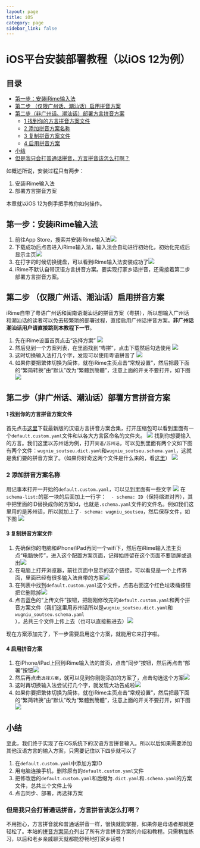 ```yaml
---
layout: page
title: iOS
category: page
sidebar_link: false
---
```


# iOS平台安装部署教程（以iOS 12为例）

## 目录

- [第一步：安装iRime输入法](#第一步安装irime输入法)
- [第二步 （仅限广州话、潮汕话）启用拼音方案](#第二步-仅限广州话潮汕话启用拼音方案) 
- [第二步（非广州话、潮汕话）部署方言拼音方案](#第二步非广州话潮汕话部署方言拼音方案) 
  - [1 找到你的方言拼音方案文件](#1-找到你的方言拼音方案文件) 
  - [2 添加拼音方案名称](#2-添加拼音方案名称) 
  - [3 复制拼音方案文件](#3-复制拼音方案文件) 
  - [4 启用拼音方案](#4-启用拼音方案) 
- [小结](#小结) 
- [但是我只会打普通话拼音，方言拼音该怎么打啊？](#但是我只会打普通话拼音方言拼音该怎么打啊)

如概述所说，安装过程只有两步：

1. 安装iRime输入法
2. 部署方言拼音方案

本章就以iOS 12为例手把手教你如何操作。

## 第一步：安装iRime输入法

1. 前往App Store，搜索并安装iRime输入法![](.\ios\ios1.jpg)
2. 下载成功后点击进入iRime输入法，输入法会自动进行初始化，初始化完成后显示主页![](.\ios\ios2.jpg)
3. 在打字的时候切换键盘，可以看到iRime输入法安装成功了![](.\ios\ios3.jpg)
4. iRime不默认自带汉语方言拼音方案。要实现打家乡话拼音，还需接着第二步部署方言拼音方案。

## 第二步 （仅限广州话、潮汕话）启用拼音方案

iRime自带了粤语广州话和闽南语潮汕话的拼音方案（粤拼），所以想输入广州话和潮汕话的读者可以免去较繁琐的部署过程，直接启用广州话拼音方案。**非广州话潮汕话用户请直接跳到本教程下一节**。

1. 先在iRime设置首页点击“选择方案”
![](.\ios\ios16.jpg)
2. 然后见到一个方案列表，在里面找到“粤拼”，点击下载然后勾选使用
![](.\ios\ios17.jpg)
3. 这时切换输入法打几个字，发现可以使用粤语拼音了
![](.\ios\ios18.jpg)
4. 如果你要把繁体切换为简体，就在iRime主页点击“常规设置”，然后把最下面的“繁简转换”由“默认”改为“繁體到簡體”，注意上面的开关不要打开，如下图![](.\ios\ios15.jpg)

## 第二步（非广州话、潮汕话）部署方言拼音方案

#### 1 找到你的方言拼音方案文件

首先点击[这里](https://www.icloud.com/iclouddrive/0dPS83mznhuPpzlDYc8SrWTpA#download)下载最新版的汉语方言拼音方案合集，打开压缩包可以看到里面有一个`default.custom.yaml`文件和以各大方言区命名的文件夹。
![](.\ios\ios9.png)
找到你想要输入的方言。我们这里以苏州话为例，打开`吴语/苏州话`，可以见到里面有两个文如下图有两个文件：`wugniu_soutseu.dict.yaml`和`wugniu_soutseu.schema.yaml`，这就是我们要的拼音方案了。（如果你好奇这两个文件是什么来的，看[这里](..\blog\faq.md)）
![](.\win\win10.png)

### 2 添加拼音方案名称

用记事本打开一开始的`default.custom.yaml`，可以见到里面有一些文字
![](.\ios\ios10.png)
在`schema-list:`的那一块的后面加上一行字：`  - schema: ID`（保持缩进对齐），其中把里面的ID替换成你的方案id，也就是`.schema.yaml`文件的文件名。例如我们这里用的是苏州话，所以就加上了`- schema: wugniu_soutseu`，然后保存文件，如下图
![](.\ios\ios11.png)

#### 3 复制拼音方案文件

1. 先确保你的电脑和iPhone/iPad再同一个wifi下，然后在iRime输入法主页点“电脑快传”，进入这个配置方案页面，记得始终留在这个页面不要锁屏或退出![](.\ios\ios5.jpg)
2. 在电脑上打开浏览器，前往页面中显示的这个链接，可以看见是一个上传界面，里面已经有很多输入法自带的方案![](.\ios\ios6.png)
3. 在列表中找到`default.custom.yaml`这个文件，点击右面这个红色垃圾桶按钮把它删除掉![](.\ios\ios8.png)
4. 点击蓝色的“上传文件”按钮，把刚刚修改完的`default.custom.yaml`和两个拼音方案文件（我们这里用苏州话所以是`wugniu_soutseu.dict.yaml`和`wugniu_soutseu.schema.yaml`），总共三个文件上传上去（也可以直接拖进去）![](.\ios\ios7.png)

现在方案添加完了，下一步需要启用这个方案，就能用它来打字啦。

#### 4 启用拼音方案

1. 在iPhone/iPad上回到iRime输入法的首页，点击“同步”按钮，然后再点击“部署”按钮![](.\ios\ios12.jpg)
2. 然后再点击`选择方案`，就可以见到你刚刚添加的方案了，点击勾选这个方案![](.\ios\ios13.jpg)
3. 这时再切换输入法尝试打几个字，就发现大功告成啦![](.\ios\ios14.jpg)
4. 如果你要把繁体切换为简体，就在iRime主页点击“常规设置”，然后把最下面的“繁简转换”由“默认”改为“繁體到簡體”，注意上面的开关不要打开，如下图![](.\ios\ios15.jpg)

## 小结

至此，我们终于实现了在iOS系统下的汉语方言拼音输入。所以以后如果需要添加其他汉语方言的输入方案，只需要记住以下四步就可以了
1. 在`default.custom.yaml`中添加方案ID
2. 用电脑连接手机，删除原有的`default.custom.yaml`文件
3. 把修改后的`default.custom.yaml`和后缀为`.dict.yaml`和`.schema.yaml`的方案文件，总共三个文件上传
4. 点击同步、部署，再选择方案

### 但是我只会打普通话拼音，方言拼音该怎么打啊？

不用担心，方言拼音就和普通话拼音一样，很快就能掌握，如果你是母语者那就更轻松了。本站的[拼音方案简介](../blog/schema.md)列出了所有方言拼音方案的介绍和教程。只需稍加练习，以后和老乡亲戚聊天就都能舒畅地打家乡话啦！